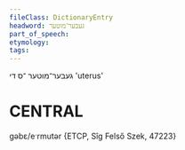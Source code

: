 ```yaml
---
fileClass: DictionaryEntry
headword: געבער־מוטער
part_of_speech: 
etymology: 
tags: 
---
```

געבער־מוטער
־ס
די
'uterus'

CENTRAL
========

gəbɛ/eˑrmutər {ETCP, Sîg Felső Szek, 47223}
